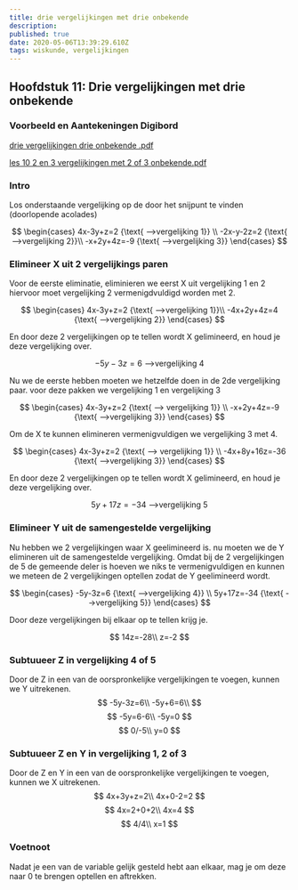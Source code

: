```yaml
---
title: drie vergelijkingen met drie onbekende
description: 
published: true
date: 2020-05-06T13:39:29.610Z
tags: wiskunde, vergelijkingen
---
```


## Hoofdstuk 11: Drie vergelijkingen met drie onbekende
### Voorbeeld en Aantekeningen Digibord

[drie vergelijkingen drie onbekende .pdf](/wiskunde/h11/drie_vergelijkingen_drie_onbekende_.pdf)

[les 10 2 en 3 vergelijkingen met 2 of 3 onbekende.pdf](/wiskunde/h11/les_10_2_en_3_vergelijkingen_met_2_of_3_onbekende.pdf)

### Intro

Los onderstaande vergelijking op de door het snijpunt te vinden
(doorlopende acolades)

$$
\begin{cases}
   4x-3y+z=2 {\text{ -->vergelijking 1}}  \\
  -2x-y-2z=2 {\text{ -->vergelijking 2}}\\
  -x+2y+4z=-9 {\text{ -->vergelijking 3}}
\end{cases}
$$

### Elimineer X uit 2 vergelijkings paren
Voor de eerste eliminatie, eliminieren we eerst X uit vergelijking 1 en 2
hiervoor moet vergelijking 2 vermenigdvuldigd worden met 2.

$$
\begin{cases}
	4x-3y+z=2 {\text{ -->vergelijking 1}}\\
	-4x+2y+4z=4 {\text{ -->vergelijking 2}}
\end{cases} 
$$

En door deze 2 vergelijkingen op te tellen wordt X gelimineerd, en houd je deze vergelijking over.

$$
	-5y-3z=6 {\text{ -->vergelijking 4}}
$$

Nu we de eerste hebben moeten we hetzelfde doen in de 2de vergelijking paar.
voor deze pakken we vergelijking 1 en vergelijking 3

$$
\begin{cases}
	4x-3y+z=2 {\text{ --> vergelijking 1}} \\
  -x+2y+4z=-9 {\text{ -->vergelijking 3}}
\end{cases}
$$

Om de X te kunnen elimineren vermenigvuldigen we vergelijking 3 met 4.

$$
\begin{cases}
	4x-3y+z=2 {\text{ --> vergelijking 1}} \\
  -4x+8y+16z=-36 {\text{ -->vergelijking 3}}
\end{cases}
$$

En door deze 2 vergelijkingen op te tellen wordt X gelimineerd, en houd je deze vergelijking over.

$$
5y+17z=-34 {\text{ -->vergelijking 5}}
$$

### Elimineer Y uit de samengestelde vergelijking
Nu hebben we 2 vergelijkingen waar X geelimineerd is. nu moeten we de Y elimineren uit de samengestelde vergelijking.
Omdat bij de 2 vergelijkingen de 5 de gemeende deler is hoeven we niks te vermenigvuldigen en kunnen we meteen de 2 vergelijkingen optellen zodat de Y geelimineerd wordt.

$$
\begin{cases}
	-5y-3z=6 {\text{ -->vergelijking 4}} \\
  5y+17z=-34 {\text{ -->vergelijking 5}}
\end{cases}
$$

Door deze vergelijkingen bij elkaar op te tellen krijg je.

$$
14z=-28\\
z=-2
$$


### Subtuueer Z in vergelijking 4 of 5
Door de Z in een van de oorspronkelijke vergelijkingen te voegen, kunnen we Y uitrekenen.
$$
-5y-3z=6\\
-5y+6=6\\
$$
$$
-5y=6-6\\
-5y=0
$$
$$
0/-5\\
y=0
$$

### Subtuueer Z en Y in vergelijking 1, 2 of 3
Door de Z en Y in een van de oorspronkelijke vergelijkingen te voegen, kunnen we X uitrekenen.
$$
4x+3y+z=2\\
4x+0-2=2
$$
$$
4x=2+0+2\\
4x=4
$$
$$
4/4\\
x=1
$$

### Voetnoot
Nadat je een van de variable gelijk gesteld hebt aan elkaar, mag je om deze naar 0 te brengen optellen en aftrekken.